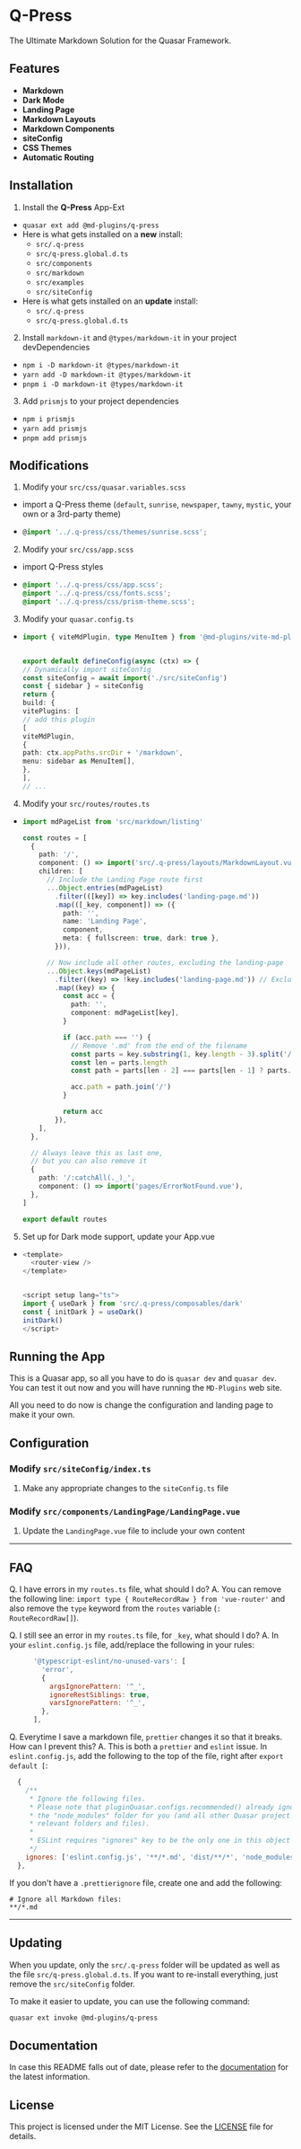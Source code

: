# Q-Press

The Ultimate Markdown Solution for the Quasar Framework.

## Features

- **Markdown**
- **Dark Mode**
- **Landing Page**
- **Markdown Layouts**
- **Markdown Components**
- **siteConfig**
- **CSS Themes**
- **Automatic Routing**

## Installation

1. Install the **Q-Press** App-Ext

- `quasar ext add @md-plugins/q-press`
- Here is what gets installed on a **new** install:
  - `src/.q-press`
  - `src/q-press.global.d.ts`
  - `src/components`
  - `src/markdown`
  - `src/examples`
  - `src/siteConfig`
- Here is what gets installed on an **update** install:
  - `src/.q-press`
  - `src/q-press.global.d.ts`

2. Install `markdown-it` and `@types/markdown-it` in your project devDependencies

- `npm i -D markdown-it @types/markdown-it`
- `yarn add -D markdown-it @types/markdown-it`
- `pnpm i -D markdown-it @types/markdown-it`

3. Add `prismjs` to your project dependencies

- `npm i prismjs`
- `yarn add prismjs`
- `pnpm add prismjs`

## Modifications

1. Modify your `src/css/quasar.variables.scss`

- import a Q-Press theme (`default`, `sunrise`, `newspaper`, `tawny`, `mystic`, your own or a 3rd-party theme)
- ```ts
  @import '../.q-press/css/themes/sunrise.scss';
  ```

2. Modify your `src/css/app.scss`

- import Q-Press styles

- ```scss
  @import '../.q-press/css/app.scss';
  @import '../.q-press/css/fonts.scss';
  @import '../.q-press/css/prism-theme.scss';
  ```

3. Modify your `quasar.config.ts`

- ```ts
  import { viteMdPlugin, type MenuItem } from '@md-plugins/vite-md-plugin'


  export default defineConfig(async (ctx) => {
  // Dynamically import siteConfig
  const siteConfig = await import('./src/siteConfig')
  const { sidebar } = siteConfig
  return {
  build: {
  vitePlugins: [
  // add this plugin
  [
  viteMdPlugin,
  {
  path: ctx.appPaths.srcDir + '/markdown',
  menu: sidebar as MenuItem[],
  },
  ],
  // ...
  ```

4. Modify your `src/routes/routes.ts`

- ```ts
  import mdPageList from 'src/markdown/listing'

  const routes = [
    {
      path: '/',
      component: () => import('src/.q-press/layouts/MarkdownLayout.vue'),
      children: [
        // Include the Landing Page route first
        ...Object.entries(mdPageList)
          .filter(([key]) => key.includes('landing-page.md'))
          .map(([_key, component]) => ({
            path: '',
            name: 'Landing Page',
            component,
            meta: { fullscreen: true, dark: true },
          })),

        // Now include all other routes, excluding the landing-page
        ...Object.keys(mdPageList)
          .filter((key) => !key.includes('landing-page.md')) // Exclude duplicates
          .map((key) => {
            const acc = {
              path: '',
              component: mdPageList[key],
            }

            if (acc.path === '') {
              // Remove '.md' from the end of the filename
              const parts = key.substring(1, key.length - 3).split('/')
              const len = parts.length
              const path = parts[len - 2] === parts[len - 1] ? parts.slice(0, len - 1) : parts

              acc.path = path.join('/')
            }

            return acc
          }),
      ],
    },

    // Always leave this as last one,
    // but you can also remove it
    {
      path: '/:catchAll(._)_',
      component: () => import('pages/ErrorNotFound.vue'),
    },
  ]

  export default routes
  ```

5. Set up for Dark mode support, update your App.vue

- ```ts
  <template>
    <router-view />
  </template>


  <script setup lang="ts">
  import { useDark } from 'src/.q-press/composables/dark'
  const { initDark } = useDark()
  initDark()
  </script>
  ```

## Running the App

This is a Quasar app, so all you have to do is `quasar dev` and `quasar dev`. You can test it out now and you will have running the `MD-Plugins` web site.

All you need to do now is change the configuration and landing page to make it your own.

## Configuration

### Modify `src/siteConfig/index.ts`

1. Make any appropriate changes to the `siteConfig.ts` file

### Modify `src/components/LandingPage/LandingPage.vue`

1. Update the `LandingPage.vue` file to include your own content

---

## FAQ

Q. I have errors in my `routes.ts` file, what should I do?
A. You can remove the following line: `import type { RouteRecordRaw } from 'vue-router'` and also remove the `type` keyword from the `routes` variable (`: RouteRecordRaw[]`).

Q. I still see an error in my `routes.ts` file, for `_key`, what should I do?
A. In your `eslint.config.js` file, add/replace the following in your rules:

```js
      '@typescript-eslint/no-unused-vars': [
        'error',
        {
          argsIgnorePattern: '^_',
          ignoreRestSiblings: true,
          varsIgnorePattern: '^_',
        },
      ],
```

Q. Everytime I save a markdown file, `prettier` changes it so that it breaks. How can I prevent this?
A. This is both a `prettier` and `eslint` issue. In `eslint.config.js`, add the following to the top of the file, right after `export default [`:

```js
  {
    /**
     * Ignore the following files.
     * Please note that pluginQuasar.configs.recommended() already ignores
     * the "node_modules" folder for you (and all other Quasar project
     * relevant folders and files).
     *
     * ESLint requires "ignores" key to be the only one in this object
     */
    ignores: ['eslint.config.js', '**/*.md', 'dist/**/*', 'node_modules'],
  },
```

If you don't have a `.prettierignore` file, create one and add the following:

```
# Ignore all Markdown files:
**/*.md
```

---

## Updating

When you update, only the `src/.q-press` folder will be updated as well as the file `src/q-press.global.d.ts`. If you want to re-install everything, just remove the `src/siteConfig` folder.

To make it easier to update, you can use the following command:

```bash
quasar ext invoke @md-plugins/q-press
```

## Documentation

In case this README falls out of date, please refer to the [documentation](https://md-plugins.netlify.app/quasar-app-extensions/qpress/overview) for the latest information.

## License

This project is licensed under the MIT License. See the [LICENSE](LICENSE.md) file for details.

```

```

```

```
